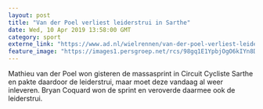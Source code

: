 ```yaml
---
layout: post
title: "Van der Poel verliest leiderstrui in Sarthe"
date: Wed, 10 Apr 2019 13:58:00 GMT
category: sport
externe_link: "https://www.ad.nl/wielrennen/van-der-poel-verliest-leiderstrui-in-sarthe~ad703081/"
feature_image: "https://images1.persgroep.net/rcs/98gq1E1YpbjOgO6kIYn8DAi6Djo/diocontent/145183376/_fitwidth/400/?appId=21791a8992982cd8da851550a453bd7f&quality=0.7"
---
```


Mathieu van der Poel won gisteren de massasprint in Circuit Cycliste Sarthe en pakte daardoor de leiderstrui, maar moet deze vandaag al weer inleveren. Bryan Coquard won de sprint en veroverde daarmee ook de leiderstrui.
